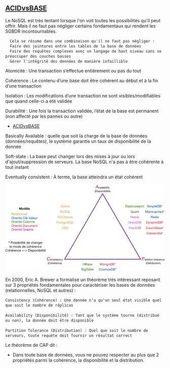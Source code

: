  ## [ACIDvsBASE](https://openclassrooms.com/en/courses/4462426-maitrisez-les-bases-de-donnees-nosql/4462471-maitrisez-le-theoreme-de-cap)
 
 Le NoSQL est très tentant lorsque l'on voit toutes les possibilités qu'il peut offrir. Mais il ne faut pas négliger certains fondamentaux qui rendent les SGBDR incontournables.

      Cela se résume dans une combinaison qu'il ne faut pas négliger :
      Faire des jointures entre les tables de la base de données
      Faire des requêtes complexes avec un langage de haut niveau sans se préoccuper des couches basses
      Gérer l'intégrité des données de manière infaillible
      
Atomicité : Une transaction s’effectue entièrement ou pas du tout

Cohérence : Le contenu d’une base doit être cohérent au début et à la fin d’une transaction

Isolation : Les modifications d’une transaction ne sont visibles/modifiables que quand celle-ci a été validée

Durabilité : Une fois la transaction validée, l’état de la base est permanent (non affecté par les pannes ou autre)

- [ACIDvsBASE](https://openclassrooms.com/en/courses/4462426-maitrisez-les-bases-de-donnees-nosql/4462471-maitrisez-le-theoreme-de-cap)

Basically Available : quelle que soit la charge de la base de données (données/requêtes), le système garantie un taux de disponibilité de la donnée

Soft-state : La base peut changer lors des mises à jour ou lors d'ajout/suppression de serveurs. La base NoSQL n'a pas à être cohérente à tout instant

Eventually consistent : À terme, la base atteindra un état cohérent

![DB CAP analysis](https://github.com/lindangulopez/l-internet-des-objets/blob/main/FUN/mooc/noSQL/triangleCAP.png?raw=true)

En 2000, Eric A. Brewer a formalisé un théorème très intéressant reposant sur 3 propriétés fondamentales pour caractériser les bases de données 
(relationnelles, NoSQL et autres) :

    Consistency (Cohérence) : Une donnée n'a qu'un seul état visible quel que soit le nombre de réplicas

    Availability (Disponibilité) : Tant que le système tourne (distribué ou non), la donnée doit être disponible

    Partition Tolerance (Distribution) : Quel que soit le nombre de serveurs, toute requête doit fournir un résultat correct
    
 Le théorème de CAP dit :

- Dans toute base de données, vous ne pouvez respecter au plus que 2 propriétés parmi
la cohérence, la disponibilité et la distribution.    
